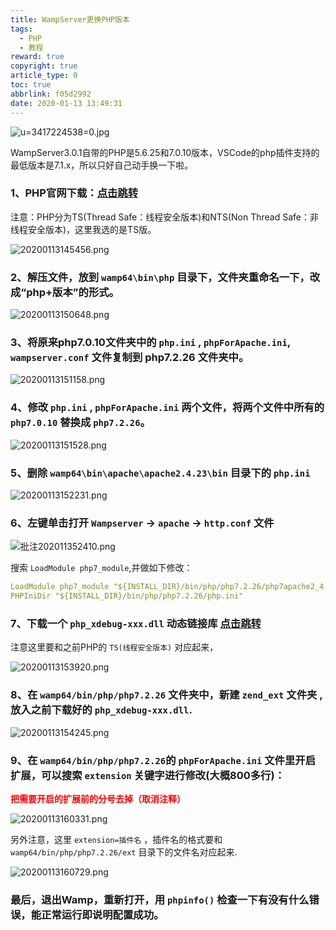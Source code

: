 ```yaml
---
title: WampServer更换PHP版本
tags:
  - PHP
  - 教程
reward: true
copyright: true
article_type: 0
toc: true
abbrlink: f05d2992
date: 2020-01-13 13:49:31
---
```


![u=3417224538=0.jpg](https://cdn.jsdelivr.net/gh/Anyway521/blogpic@main/image/imageu=3417224538=0.jpg)

WampServer3.0.1自带的PHP是5.6.25和7.0.10版本，VSCode的php插件支持的最低版本是7.1.x，所以只好自己动手换一下啦。

<!-- more -->
### 1、PHP官网下载：[点击跳转](https://windows.php.net/download)
注意：PHP分为TS(Thread Safe：线程安全版本)和NTS(Non Thread Safe：非线程安全版本)，这里我选的是TS版。

![20200113145456.png](https://cdn.jsdelivr.net/gh/Anyway521/blogpic@main/image/image20200113145456.png)

### 2、解压文件，放到 `wamp64\bin\php` 目录下，文件夹重命名一下，改成“php+版本”的形式。

![20200113150648.png](https://cdn.jsdelivr.net/gh/Anyway521/blogpic@main/image/image20200113150648.png)

### 3、将原来php7.0.10文件夹中的 `php.ini` , `phpForApache.ini`, `wampserver.conf` 文件复制到 php7.2.26 文件夹中。

![20200113151158.png](https://cdn.jsdelivr.net/gh/Anyway521/blogpic@main/image/image20200113151158.png)

### 4、修改 `php.ini` , `phpForApache.ini` 两个文件，将两个文件中所有的 `php7.0.10` 替换成 `php7.2.26`。
![20200113151528.png](https://cdn.jsdelivr.net/gh/Anyway521/blogpic@main/image/image20200113151528.png)

### 5、删除 `wamp64\bin\apache\apache2.4.23\bin` 目录下的 `php.ini`

![20200113152231.png](https://cdn.jsdelivr.net/gh/Anyway521/blogpic@main/image/image20200113152231.png)

### 6、左键单击打开 `Wampserver` -> `apache` -> `http.conf` 文件

![批注202011352410.png](https://cdn.jsdelivr.net/gh/Anyway521/blogpic@main/image/image批注202011352410.png)

搜索 `LoadModule php7_module`,并做如下修改：
``` yaml
LoadModule php7_module "${INSTALL_DIR}/bin/php/php7.2.26/php7apache2_4.dll"
PHPIniDir "${INSTALL_DIR}/bin/php/php7.2.26/php.ini"
```
### 7、下载一个 `php_xdebug-xxx.dll` 动态链接库 [点击跳转](https://xdebug.org/download.php)
注意这里要和之前PHP的 `TS(线程安全版本)` 对应起来，

![20200113153920.png](https://cdn.jsdelivr.net/gh/Anyway521/blogpic@main/image/image20200113153920.png)

### 8、在 `wamp64/bin/php/php7.2.26` 文件夹中，新建 `zend_ext` 文件夹 ,放入之前下载好的 `php_xdebug-xxx.dll`.

![20200113154245.png](https://cdn.jsdelivr.net/gh/Anyway521/blogpic@main/image/image20200113154245.png)

### 9、在 `wamp64/bin/php/php7.2.26`的 `phpForApache.ini` 文件里开启扩展，可以搜索 `extension` 关键字进行修改(大概800多行)：

<p style="color:red;font-weight:bold">把需要开启的扩展前的分号去掉（取消注释）</p>

![20200113160331.png](https://cdn.jsdelivr.net/gh/Anyway521/blogpic@main/image/image20200113160331.png)

另外注意，这里 `extension=插件名` ，插件名的格式要和`wamp64/bin/php/php7.2.26/ext` 目录下的文件名对应起来.

![20200113160729.png](https://cdn.jsdelivr.net/gh/Anyway521/blogpic@main/image/image20200113160729.png)

### 最后，退出Wamp，重新打开，用 `phpinfo()` 检查一下有没有什么错误，能正常运行即说明配置成功。